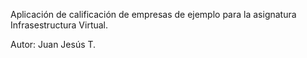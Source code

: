 Aplicación de calificación de empresas de ejemplo para la asignatura Infrasestructura Virtual.

Autor: Juan Jesús T.
